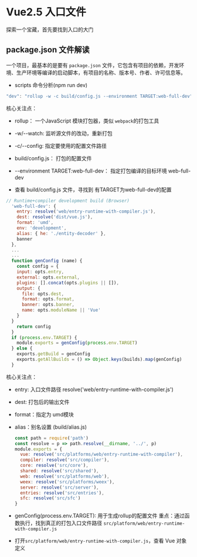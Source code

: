 # Vue2.5 入口文件

探索一个宝藏，首先要找到入口的大门

## package.json 文件解读
一个项目，最基本的是要有 `package.json` 文件，它包含有项目的依赖，开发环境、生产环境等编译的启动脚本，有项目的名称、版本号、作者、许可信息等。

- scripts 命令分析(npm run dev)

```js
"dev": "rollup -w -c build/config.js --environment TARGET:web-full-dev"
```
核心关注点：
  - rollup： 一个JavaScript 模块打包器，类似 `webpack`的打包工具
  - -w/--watch: 监听源文件的改动，重新打包
  - -c/--config: 指定要使用的配置文件路径
  - build/config.js： 打包的配置文件
  - --environment TARGET:web-full-dev： 指定打包编译的目标环境 web-full-dev

- 查看 build/config.js 文件，寻找到 有TARGET为web-full-dev的配置

```js
// Runtime+compiler development build (Browser)
  'web-full-dev': {
    entry: resolve('web/entry-runtime-with-compiler.js'),
    dest: resolve('dist/vue.js'),
    format: 'umd',
    env: 'development',
    alias: { he: './entity-decoder' },
    banner
  },
  ...
  ...
  function genConfig (name) {
    const config = {
    input: opts.entry,
    external: opts.external,
    plugins: [].concat(opts.plugins || []),
    output: {
      file: opts.dest,
      format: opts.format,
      banner: opts.banner,
      name: opts.moduleName || 'Vue'
    }
  }
    return config
  }
  if (process.env.TARGET) {
    module.exports = genConfig(process.env.TARGET)
  } else {
    exports.getBuild = genConfig
    exports.getAllBuilds = () => Object.keys(builds).map(genConfig)
  }
```
核心关注点：
  - entry: 入口文件路径 resolve('web/entry-runtime-with-compiler.js')
  - dest: 打包后的输出文件
  - format：指定为 umd模块
  - alias：别名设置 (build/alias.js)
    
    ```js
    const path = require('path')
    const resolve = p => path.resolve(__dirname, '../', p)
    module.exports = {
      vue: resolve('src/platforms/web/entry-runtime-with-compiler'),
      compiler: resolve('src/compiler'),
      core: resolve('src/core'),
      shared: resolve('src/shared'),
      web: resolve('src/platforms/web'),
      weex: resolve('src/platforms/weex'),
      server: resolve('src/server'),
      entries: resolve('src/entries'),
      sfc: resolve('src/sfc')
    }
    ```
  - genConfig(process.env.TARGET): 用于生成rollup的配置文件
重点：通过函数执行，找到真正的打包入口文件路径 `src/platform/web/entry-runtime-with-compiler.js`

- 打开`src/platform/web/entry-runtime-with-compiler.js`，查看 Vue 对象定义